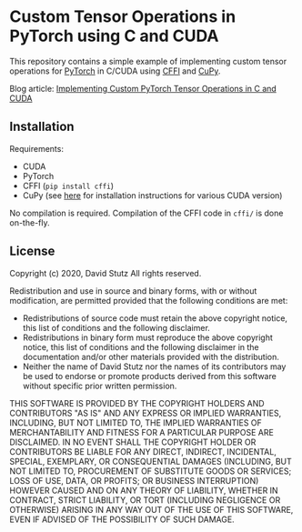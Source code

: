 # Custom Tensor Operations in PyTorch using C and CUDA

This repository contains a simple example of implementing custom tensor operations
for [PyTorch](https://pytorch.org/) in C/CUDA using [CFFI](https://cffi.readthedocs.io/en/latest/)
and [CuPy](https://cupy.chainer.org/).

Blog article: [Implementing Custom PyTorch Tensor Operations in C and CUDA](https://davidstutz.de/implementing-custom-pytorch-tensor-operations-in-c-and-cuda/)

## Installation

Requirements:

* CUDA
* PyTorch
* CFFI (`pip install cffi`)
* CuPy (see [here](https://docs-cupy.chainer.org/en/stable/install.html) for installation instructions for various CUDA version)

No compilation is required. Compilation of the CFFI code in `cffi/` is done on-the-fly.

## License

Copyright (c) 2020, David Stutz All rights reserved.

Redistribution and use in source and binary forms, with or without modification,
are permitted provided that the following conditions are met:

* Redistributions of source code must retain the above copyright notice,
this list of conditions and the following disclaimer.
* Redistributions in binary form must reproduce the above copyright notice,
this list of conditions and the following disclaimer in the documentation
and/or other materials provided with the distribution.
* Neither the name of David Stutz nor the names of its contributors may be
used to endorse or promote products derived from this software without specific
prior written permission.

THIS SOFTWARE IS PROVIDED BY THE COPYRIGHT HOLDERS AND CONTRIBUTORS "AS IS" 
AND ANY EXPRESS OR IMPLIED WARRANTIES, INCLUDING, BUT NOT LIMITED TO, THE IMPLIED
WARRANTIES OF MERCHANTABILITY AND FITNESS FOR A PARTICULAR PURPOSE ARE DISCLAIMED.
IN NO EVENT SHALL THE COPYRIGHT HOLDER OR CONTRIBUTORS BE LIABLE FOR ANY DIRECT,
INDIRECT, INCIDENTAL, SPECIAL, EXEMPLARY, OR CONSEQUENTIAL DAMAGES (INCLUDING,
BUT NOT LIMITED TO, PROCUREMENT OF SUBSTITUTE GOODS OR SERVICES; LOSS OF USE,
DATA, OR PROFITS; OR BUSINESS INTERRUPTION) HOWEVER CAUSED AND ON ANY THEORY
OF LIABILITY, WHETHER IN CONTRACT, STRICT LIABILITY, OR TORT (INCLUDING NEGLIGENCE
OR OTHERWISE) ARISING IN ANY WAY OUT OF THE USE OF THIS SOFTWARE, EVEN IF ADVISED
OF THE POSSIBILITY OF SUCH DAMAGE.
